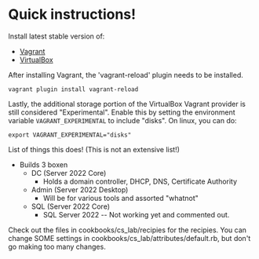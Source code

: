 # Quick instructions!

Install latest stable version of:
- [Vagrant](https://vagrantup.com)
- [VirtualBox](https://virtualbox.org)

After installing Vagrant, the 'vagrant-reload' plugin needs to be installed.

```
vagrant plugin install vagrant-reload
```

Lastly, the additional storage portion of the VirtualBox Vagrant provider is still considered "Experimental". Enable this by setting the environment variable `VAGRANT_EXPERIMENTAL` to include "disks". On linux, you can do:
```
export VAGRANT_EXPERIMENTAL="disks"
```

List of things this does! (This is not an extensive list!)
- Builds 3 boxen
  - DC (Server 2022 Core)
    - Holds a domain controller, DHCP, DNS, Certificate Authority
  - Admin (Server 2022 Desktop)
    - Will be for various tools and assorted "whatnot"
  - SQL (Server 2022 Core)
    - SQL Server 2022 -- Not working yet and commented out.
	
Check out the files in cookbooks/cs_lab/recipies for the recipies. You can change SOME settings in cookbooks/cs_lab/attributes/default.rb, but don't go making too many changes.
